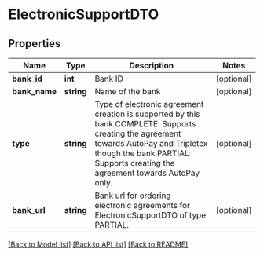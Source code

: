 # ElectronicSupportDTO

## Properties
Name | Type | Description | Notes
------------ | ------------- | ------------- | -------------
**bank_id** | **int** | Bank ID | [optional] 
**bank_name** | **string** | Name of the bank | [optional] 
**type** | **string** | Type of electronic agreement creation is supported by this bank.COMPLETE: Supports creating the agreement towards AutoPay and Tripletex though the bank.PARTIAL: Supports creating the agreement towards AutoPay only. | [optional] 
**bank_url** | **string** | Bank url for ordering electronic agreements for ElectronicSupportDTO of type PARTIAL. | [optional] 

[[Back to Model list]](../README.md#documentation-for-models) [[Back to API list]](../README.md#documentation-for-api-endpoints) [[Back to README]](../README.md)


